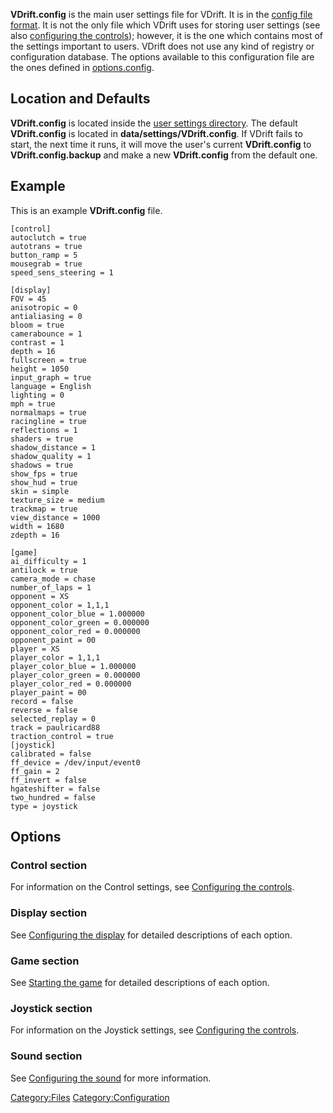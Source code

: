 **VDrift.config** is the main user settings file for VDrift. It is in the [config file format](Config_file_format.md). It is not the only file which VDrift uses for storing user settings (see also [configuring the controls](Configuring_the_controls.md)); however, it is the one which contains most of the settings important to users. VDrift does not use any kind of registry or configuration database. The options available to this configuration file are the ones defined in [options.config](Options_config.md).

Location and Defaults
---------------------

**VDrift.config** is located inside the [user settings directory](User_settings_directory.md). The default **VDrift.config** is located in **data/settings/VDrift.config**. If VDrift fails to start, the next time it runs, it will move the user's current **VDrift.config** to **VDrift.config.backup** and make a new **VDrift.config** from the default one.

Example
-------

This is an example **VDrift.config** file.

    [control]
    autoclutch = true
    autotrans = true
    button_ramp = 5
    mousegrab = true
    speed_sens_steering = 1
    
    [display]
    FOV = 45
    anisotropic = 0
    antialiasing = 0
    bloom = true
    camerabounce = 1
    contrast = 1
    depth = 16
    fullscreen = true
    height = 1050
    input_graph = true
    language = English
    lighting = 0
    mph = true
    normalmaps = true
    racingline = true
    reflections = 1
    shaders = true
    shadow_distance = 1
    shadow_quality = 1
    shadows = true
    show_fps = true
    show_hud = true
    skin = simple
    texture_size = medium
    trackmap = true
    view_distance = 1000
    width = 1680
    zdepth = 16
    
    [game]
    ai_difficulty = 1
    antilock = true
    camera_mode = chase
    number_of_laps = 1
    opponent = XS
    opponent_color = 1,1,1
    opponent_color_blue = 1.000000
    opponent_color_green = 0.000000
    opponent_color_red = 0.000000
    opponent_paint = 00
    player = XS
    player_color = 1,1,1
    player_color_blue = 1.000000
    player_color_green = 0.000000
    player_color_red = 0.000000
    player_paint = 00
    record = false
    reverse = false
    selected_replay = 0
    track = paulricard88
    traction_control = true
    [joystick]
    calibrated = false
    ff_device = /dev/input/event0
    ff_gain = 2
    ff_invert = false
    hgateshifter = false
    two_hundred = false
    type = joystick

Options
-------

### Control section

For information on the Control settings, see [Configuring the controls](Configuring_the_controls.md).

### Display section

See [Configuring the display](Configuring_the_display.md) for detailed descriptions of each option.

### Game section

See [Starting the game](Starting_the_game.md) for detailed descriptions of each option.

### Joystick section

For information on the Joystick settings, see [Configuring the controls](Configuring_the_controls.md).

### Sound section

See [Configuring the sound](Configuring_the_sound.md) for more information.

<Category:Files> <Category:Configuration>
